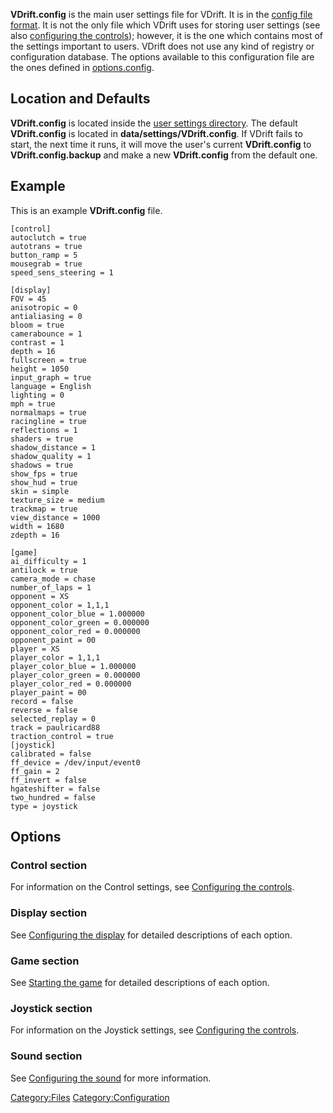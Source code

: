 **VDrift.config** is the main user settings file for VDrift. It is in the [config file format](Config_file_format.md). It is not the only file which VDrift uses for storing user settings (see also [configuring the controls](Configuring_the_controls.md)); however, it is the one which contains most of the settings important to users. VDrift does not use any kind of registry or configuration database. The options available to this configuration file are the ones defined in [options.config](Options_config.md).

Location and Defaults
---------------------

**VDrift.config** is located inside the [user settings directory](User_settings_directory.md). The default **VDrift.config** is located in **data/settings/VDrift.config**. If VDrift fails to start, the next time it runs, it will move the user's current **VDrift.config** to **VDrift.config.backup** and make a new **VDrift.config** from the default one.

Example
-------

This is an example **VDrift.config** file.

    [control]
    autoclutch = true
    autotrans = true
    button_ramp = 5
    mousegrab = true
    speed_sens_steering = 1
    
    [display]
    FOV = 45
    anisotropic = 0
    antialiasing = 0
    bloom = true
    camerabounce = 1
    contrast = 1
    depth = 16
    fullscreen = true
    height = 1050
    input_graph = true
    language = English
    lighting = 0
    mph = true
    normalmaps = true
    racingline = true
    reflections = 1
    shaders = true
    shadow_distance = 1
    shadow_quality = 1
    shadows = true
    show_fps = true
    show_hud = true
    skin = simple
    texture_size = medium
    trackmap = true
    view_distance = 1000
    width = 1680
    zdepth = 16
    
    [game]
    ai_difficulty = 1
    antilock = true
    camera_mode = chase
    number_of_laps = 1
    opponent = XS
    opponent_color = 1,1,1
    opponent_color_blue = 1.000000
    opponent_color_green = 0.000000
    opponent_color_red = 0.000000
    opponent_paint = 00
    player = XS
    player_color = 1,1,1
    player_color_blue = 1.000000
    player_color_green = 0.000000
    player_color_red = 0.000000
    player_paint = 00
    record = false
    reverse = false
    selected_replay = 0
    track = paulricard88
    traction_control = true
    [joystick]
    calibrated = false
    ff_device = /dev/input/event0
    ff_gain = 2
    ff_invert = false
    hgateshifter = false
    two_hundred = false
    type = joystick

Options
-------

### Control section

For information on the Control settings, see [Configuring the controls](Configuring_the_controls.md).

### Display section

See [Configuring the display](Configuring_the_display.md) for detailed descriptions of each option.

### Game section

See [Starting the game](Starting_the_game.md) for detailed descriptions of each option.

### Joystick section

For information on the Joystick settings, see [Configuring the controls](Configuring_the_controls.md).

### Sound section

See [Configuring the sound](Configuring_the_sound.md) for more information.

<Category:Files> <Category:Configuration>
